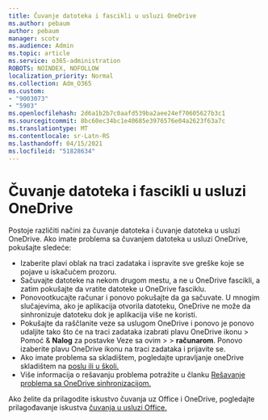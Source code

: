 ```yaml
---
title: Čuvanje datoteka i fascikli u usluzi OneDrive
ms.author: pebaum
author: pebaum
manager: scotv
ms.audience: Admin
ms.topic: article
ms.service: o365-administration
ROBOTS: NOINDEX, NOFOLLOW
localization_priority: Normal
ms.collection: Adm_O365
ms.custom:
- "9003073"
- "5903"
ms.openlocfilehash: 2d6a1b2b7c0aafd539ba2aee24ef70605627b3c1
ms.sourcegitcommit: 8bc60ec34bc1e40685e3976576e04a2623f63a7c
ms.translationtype: MT
ms.contentlocale: sr-Latn-RS
ms.lasthandoff: 04/15/2021
ms.locfileid: "51828634"
---
```

# <a name="saving-files-and-folders-to-onedrive"></a>Čuvanje datoteka i fascikli u usluzi OneDrive

Postoje različiti načini za čuvanje datoteka i čuvanje datoteka u usluzi OneDrive. Ako imate problema sa čuvanjem datoteka u usluzi OneDrive, pokušajte sledeće:

- Izaberite plavi oblak na traci zadataka i ispravite sve greške koje se pojave u iskačućem prozoru.
- Sačuvajte datoteke na nekom drugom mestu, a ne u OneDrive fascikli, a zatim pokušajte da vratite datoteke u OneDrive fasciklu.
- Ponovootkucajte računar i ponovo pokušajte da ga sačuvate. U mnogim slučajevima, ako je aplikacija otvorila datoteku, OneDrive ne može da sinhronizuje datoteku dok je aplikacija više ne koristi.    
- Pokušajte da raščlanite veze sa uslugom OneDrive i ponovo je ponovo udaljite tako što će na traci zadataka izabrati plavu OneDrive ikonu > Pomoć & **Nalog** za postavke Veze sa ovim  >    >  **računarom**. Ponovo izaberite plavu OneDrive ikonu na traci zadataka i prijavite se.
- Ako imate problema sa skladištem, pogledajte upravljanje oneDrive skladištem na [poslu ili u školi.](https://support.microsoft.com/office/manage-your-onedrive-for-work-or-school-storage-31519161-059c-4764-b6f8-f5cd29f7fe68)
- Više informacija o rešavanju problema potražite u članku [Rešavanje problema sa OneDrive sinhronizacijom.](https://docs.microsoft.com/alchemyinsights/fix-onedrive-sync-issues)  

Ako želite da prilagodite iskustvo čuvanja uz Office i OneDrive, pogledajte prilagođavanje iskustva [čuvanja u usluzi Office.](https://support.microsoft.com/office/customize-the-save-experience-in-office-786200a7-f5f2-4d26-a3ae-b78c60dd5d3b)
